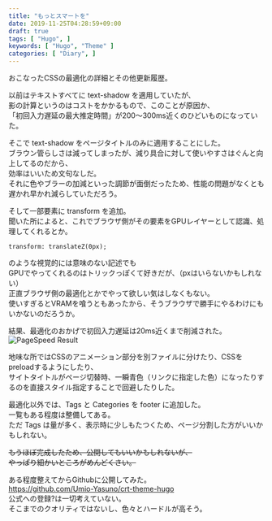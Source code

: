 ```yaml
---
title: "もっとスマートを"
date: 2019-11-25T04:28:59+09:00
draft: true
tags: [ "Hugo", ]
keywords: [ "Hugo", "Theme" ]
categories: [ "Diary", ]
---
```


おこなったCSSの最適化の詳細とその他更新履歴。  

以前はテキストすべてに text-shadow を適用していたが、  
影の計算というのはコストをかかるもので、このことが原因か、  
「初回入力遅延の最大推定時間」が200〜300ms近くのひどいものになっていた。  

そこで text-shadow をページタイトルのみに適用することにした。  
ブラウン管らしさは減ってしまったが、減り具合に対して使いやすさはぐんと向上してるのだから、  
効率はいいため文句なしだ。  
それに色やブラーの加減といった調節が面倒だったため、性能の問題がなくとも遅かれ早かれ減らしていただろう。  

そして一部要素に transform を追加。  
聞いた所によると、これでブラウザ側がその要素をGPUレイヤーとして認識、処理してくれるとか。  

    transform: translateZ(0px);

のような視覚的には意味のない記述でも  
GPUでやってくれるのはトリックっぽくて好きだが、（pxはいらないかもしれない）  
正直ブラウザ側の最適化とかでやって欲しい気はしなくもない。  
使いすぎるとVRAMを喰うともあったから、そうブラウザで勝手にやるわけにもいかないのだろうか。  

結果、最適化のおかげで初回入力遅延は20ms近くまで削減された。  
![PageSpeed Result](/image/2019/11/25/pagespeed-result.webp)  

地味な所ではCSSのアニメーション部分を別ファイルに分けたり、CSSをpreloadするようにしたり、  
サイトタイトルがページ切替時、一瞬青色（リンクに指定した色）になったりするのを直接スタイル指定することで回避したりした。  

最適化以外では、Tags と Categories を footer に追加した。  
一覧もある程度は整備してある。  
ただ Tags は量が多く、表示時に少しもたつくため、ページ分割した方がいいかもしれない。  

 ~~もうほぼ完成したため、公開してもいいかもしれないが、  
やっぱり細かいところがめんどくさい。~~

ある程度整えてからGithubに公開してみた。  
<https://github.com/Umio-Yasuno/crt-theme-hugo>  
公式への登録?は一切考えていない。  
そこまでのクオリティではないし、色々とハードルが高そう。  
